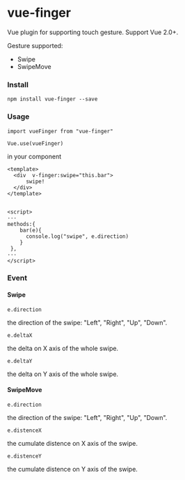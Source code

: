 # vue-finger

Vue plugin for  supporting touch gesture. Support Vue 2.0+.

Gesture supported:

+ Swipe
+ SwipeMove



### Install

```
npm install vue-finger --save
```

### Usage

```
import vueFinger from "vue-finger"

Vue.use(vueFinger)

```

in your component

```
<template>
  <div  v-finger:swipe="this.bar">
      swipe!
  </div>
</template>


<script>
···
methods:{
    bar(e){
      console.log("swipe", e.direction)
    }
 },
···
</script>

```


### Event

#### Swipe

`e.direction`

the direction of the swipe: "Left", "Right", "Up", "Down".

`e.deltaX`

the delta on X axis of the whole swipe.

`e.deltaY`

the delta on Y axis of the whole swipe.

#### SwipeMove

`e.direction`

the direction of the swipe: "Left", "Right", "Up", "Down".

`e.distenceX`

the cumulate distence on X axis of the swipe.

`e.distenceY`

the cumulate distence on Y axis of the swipe.

